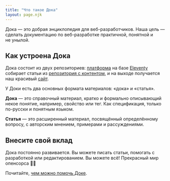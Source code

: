 ```yaml
---
title: "Что такое Дока"
layout: page.njk
---
```

Дока — это добрая энциклопедия для веб-разработчиков. Наша цель — сделать документацию по веб-разработке практичной, понятной и не унылой.

## Как устроена Дока

Дока состоит из двух репозиториев: [платформа](https://github.com/Y-Doka/platform) на базе [Eleventy](https://www.11ty.dev) собирает статьи из [репозитория с контентом](https://github.com/Y-Doka/content), и на выходе получается наш красивый [сайт](https://y-doka.site/).

У Доки есть два основных формата материалов: «дока» и «статья».

**Дока** — это справочный материал, кратко и формально описывающий некое понятие, например, свойство или тег. Как спецификация, только по-русски и понятным языком.

**Статья** — это расширенный материал, посвящённый определённому вопросу, с авторским мнением, примерами и рассуждениями.

## Внесите свой вклад

Дока постоянно развивается. Вы можете писать статьи, помогать с разработкой или редактированием. Вы можете всё! Прекрасный мир опенсорса 🧚‍♀️

Почитайте, [чем можно помочь Доке](https://github.com/Y-Doka/content/blob/master/docs/contributing.md).
